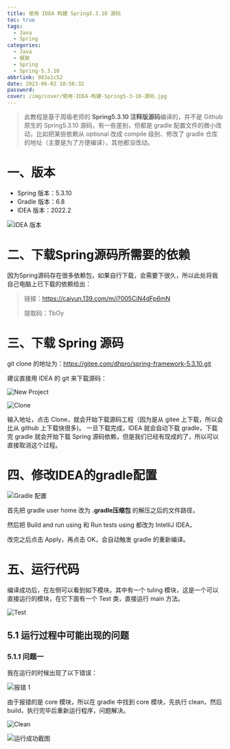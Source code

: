 ```yaml
---
title: 使用 IDEA 构建 Spring5.3.10 源码
toc: true
tags:
  - Java
  - Spring
categories:
  - Java
  - 框架
  - Spring
  - Spring-5.3.10
abbrlink: 983a1c52
date: 2023-06-02 10:56:32
password:
cover: /img/cover/使用-IDEA-构建-Spring5-3-10-源码.jpg
---
```


> 此教程是基于周瑜老师的 **Spring5.3.10 注释版源码**编译的，并不是 Github 原生的 Spring5.3.10 源码，有一些差别，但都是 gradle 配置文件的微小改动，比如把某些依赖从 optional 改成 compile 级别、修改了 gradle 仓库的地址（主要是为了方便编译），其他都没改动。

# 一、版本

- Spring 版本：5.3.10
- Gradle 版本：6.8
- IDEA 版本：2022.2

![IDEA 版本](./使用-IDEA-构建-Spring5-3-10-源码/1685515451815-c83a27f4-385a-42d9-8156-a24808c36be0.png)

# 二、下载Spring源码所需要的依赖

因为Spring源码存在很多依赖包，如果自行下载，会需要下很久，所以此处将我自己电脑上已下载的依赖给出：

> 链接：https://caiyun.139.com/m/i?005CiN4dFp6mN
>
> 提取码：TbOy

# 三、下载 Spring 源码

git clone 的地址为：https://gitee.com/dhpro/spring-framework-5.3.10.git

建议直接用 IDEA 的 git 来下载源码：

![New Project](./使用-IDEA-构建-Spring5-3-10-源码/1685515617531-5c3d6c65-6af1-42be-8572-11f4717c6fa4.png)

![Clone](./使用-IDEA-构建-Spring5-3-10-源码/1685515622726-73454c6c-2a1f-448b-8e14-6080485a8a56.png)

输入地址，点击 Clone，就会开始下载源码工程（因为是从 gitee 上下载，所以会比从 github 上下载快很多)。 一旦下载完成，IDEA 就会自动下载 gradle，下载完 gradle 就会开始下载 Spring 源码依赖，但是我们已经有现成的了，所以可以直接取消这个过程。

# 四、修改IDEA的gradle配置

![Gradle 配置](./使用-IDEA-构建-Spring5-3-10-源码/1685515713115-b417e4cf-fa0e-4376-b06b-b524e144cbe9.png)

首先把 gradle user home 改为 **.gradle压缩包** 的解压之后的文件路径，

然后把 Build and run using 和 Run tests using 都改为 IntelliJ IDEA，

改完之后点击 Apply，再点击 OK，会自动触发 gradle 的重新编译。

# 五、运行代码

编译成功后，在左侧可以看到如下模块，其中有一个 tuling 模块，这是一个可以直接运行的模块，在它下面有一个 Test 类，直接运行 main 方法。

![Test](./使用-IDEA-构建-Spring5-3-10-源码/1685515818638-aa54c79e-7e57-4441-9757-ea00a0bf6274.png)

## 5.1 运行过程中可能出现的问题

### 5.1.1 问题一

我在运行的时候出现了以下错误：

![报错 1](./使用-IDEA-构建-Spring5-3-10-源码/1685515894900-3d9a036b-beaf-4505-a394-039d87d10d82.png)

由于报错的是 core 模块，所以在 gradle 中找到 core 模块，先执行 clean，然后 build，执行完毕后重新运行程序，问题解决。

![Clean](./使用-IDEA-构建-Spring5-3-10-源码/1685515903538-7acd0039-35d6-48d3-8535-bd3659e3bbc8.png)

![运行成功截图](./使用-IDEA-构建-Spring5-3-10-源码/1685515909414-1dbb5934-710e-4d30-bc59-a1e4b47d51ce.png)
